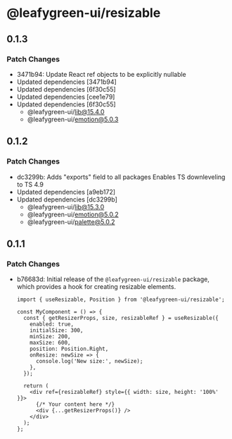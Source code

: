 # @leafygreen-ui/resizable

## 0.1.3

### Patch Changes

- 3471b94: Update React ref objects to be explicitly nullable
- Updated dependencies [3471b94]
- Updated dependencies [6f30c55]
- Updated dependencies [cee1e79]
- Updated dependencies [6f30c55]
  - @leafygreen-ui/lib@15.4.0
  - @leafygreen-ui/emotion@5.0.3

## 0.1.2

### Patch Changes

- dc3299b: Adds "exports" field to all packages
  Enables TS downleveling to TS 4.9
- Updated dependencies [a9eb172]
- Updated dependencies [dc3299b]
  - @leafygreen-ui/lib@15.3.0
  - @leafygreen-ui/emotion@5.0.2
  - @leafygreen-ui/palette@5.0.2

## 0.1.1

### Patch Changes

- b76683d: Initial release of the `@leafygreen-ui/resizable` package, which provides a hook for creating resizable elements.

  ```tsx
  import { useResizable, Position } from '@leafygreen-ui/resizable';

  const MyComponent = () => {
    const { getResizerProps, size, resizableRef } = useResizable({
      enabled: true,
      initialSize: 300,
      minSize: 200,
      maxSize: 600,
      position: Position.Right,
      onResize: newSize => {
        console.log('New size:', newSize);
      },
    });

    return (
      <div ref={resizableRef} style={{ width: size, height: '100%' }}>
        {/* Your content here */}
        <div {...getResizerProps()} />
      </div>
    );
  };
  ```
